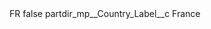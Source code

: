 <?xml version="1.0" encoding="UTF-8"?>
<CustomMetadata xmlns="http://soap.sforce.com/2006/04/metadata" xmlns:xsi="http://www.w3.org/2001/XMLSchema-instance" xmlns:xsd="http://www.w3.org/2001/XMLSchema">
    <label>FR</label>
    <protected>false</protected>
    <values>
        <field>partdir_mp__Country_Label__c</field>
        <value xsi:type="xsd:string">France</value>
    </values>
</CustomMetadata>
